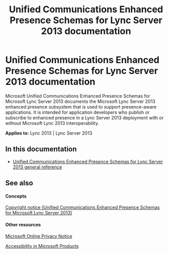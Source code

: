 ﻿---
title: Unified Communications Enhanced Presence Schemas for Lync Server 2013 documentation
TOCTitle: Unified Communications Enhanced Presence Schemas for Lync Server 2013 documentation
ms:assetid: 644a59e5-5128-46df-bff2-617b22c67621
ms:mtpsurl: https://msdn.microsoft.com/library/Dn454614(v=office.15)
ms:contentKeyID: 57092861
ms.date: 07/24/2014
mtps_version: v=office.15
---

# Unified Communications Enhanced Presence Schemas for Lync Server 2013 documentation


Microsoft Unified Communications Enhanced Presence Schemas for Microsoft Lync Server 2013 documents the Microsoft Lync Server 2013 enhanced presence subsystem that is used to support presence-aware applications. It is intended for application developers who publish or subscribe to enhanced presence in a Lync Server 2013 deployment with or without Microsoft Lync 2013 interoperability.



**Applies to:** Lync 2013 | Lync Server 2013

## In this documentation

  - [Unified Communications Enhanced Presence Schemas for Lync Server 2013 general reference](unified-communications-enhanced-presence-schemas-for-lync-general-reference.md)

## See also

#### Concepts

[Copyright notice (Unified Communications Enhanced Presence Schemas for Microsoft Lync Server 2013)](https://msdn.microsoft.com/library/dn481209\(v=office.15\))

#### Other resources

[Microsoft Online Privacy Notice](http://go.microsoft.com/fwlink/?linkid=207069)

[Accessibility in Microsoft Products](http://go.microsoft.com/fwlink/?linkid=205790)

